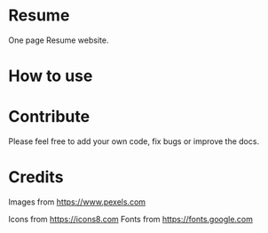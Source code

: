 # Resume
One page Resume website.

# How to use





# Contribute

Please feel free to add your own code, fix bugs or improve the docs. 


# Credits

Images from https://www.pexels.com

Icons from https://icons8.com
Fonts from https://fonts.google.com
